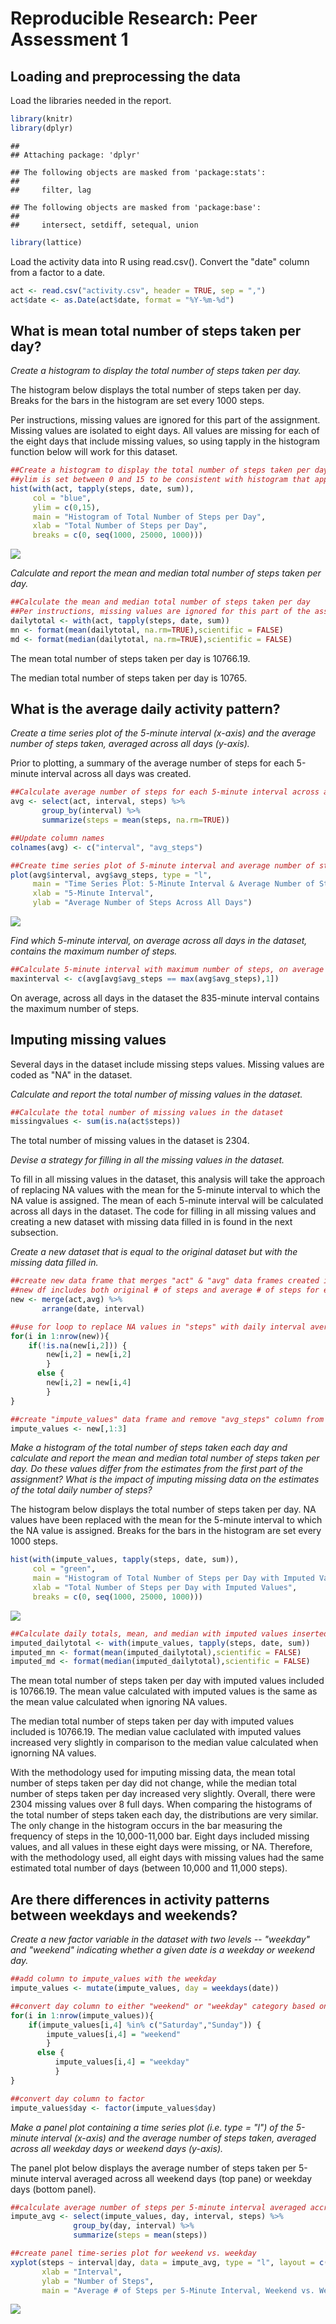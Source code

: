 # Reproducible Research: Peer Assessment 1

## Loading and preprocessing the data

Load the libraries needed in the report.


```r
library(knitr)
library(dplyr)
```

```
## 
## Attaching package: 'dplyr'
```

```
## The following objects are masked from 'package:stats':
## 
##     filter, lag
```

```
## The following objects are masked from 'package:base':
## 
##     intersect, setdiff, setequal, union
```

```r
library(lattice)
```

Load the activity data into R using read.csv(). Convert the "date" column from a factor to a date.


```r
act <- read.csv("activity.csv", header = TRUE, sep = ",")
act$date <- as.Date(act$date, format = "%Y-%m-%d")
```

## What is mean total number of steps taken per day?

*Create a histogram to display the total number of steps taken per day.*

The histogram below displays the total number of steps taken per day. Breaks for the bars in the histogram are set every 1000 steps. 

Per instructions, missing values are ignored for this part of the assignment. Missing values are isolated to eight days. All values are missing for each of the eight days that include missing values, so using tapply in the histogram function below will work for this dataset.


```r
##Create a histogram to display the total number of steps taken per day
##ylim is set between 0 and 15 to be consistent with histogram that appears later in report
hist(with(act, tapply(steps, date, sum)),
     col = "blue",
     ylim = c(0,15),
     main = "Histogram of Total Number of Steps per Day",
     xlab = "Total Number of Steps per Day",
     breaks = c(0, seq(1000, 25000, 1000)))
```

![](PA1_template_files/figure-html/histogram-1.png)<!-- -->

*Calculate and report the mean and median total number of steps taken per day.*


```r
##Calculate the mean and median total number of steps taken per day
##Per instructions, missing values are ignored for this part of the assignment
dailytotal <- with(act, tapply(steps, date, sum))
mn <- format(mean(dailytotal, na.rm=TRUE),scientific = FALSE)
md <- format(median(dailytotal, na.rm=TRUE),scientific = FALSE)
```

The mean total number of steps taken per day is 10766.19.

The median total number of steps taken per day is 10765.

## What is the average daily activity pattern?

*Create a time series plot of the 5-minute interval (x-axis) and the average number of steps taken, averaged across all days (y-axis).*

Prior to plotting, a summary of the average number of steps for each 5-minute interval across all days was created.


```r
##Calculate average number of steps for each 5-minute interval across all days
avg <- select(act, interval, steps) %>%
       group_by(interval) %>%
       summarize(steps = mean(steps, na.rm=TRUE))

##Update column names
colnames(avg) <- c("interval", "avg_steps")

##Create time series plot of 5-minute interval and average number of steps taken, averaged across all days
plot(avg$interval, avg$avg_steps, type = "l", 
     main = "Time Series Plot: 5-Minute Interval & Average Number of Steps",
     xlab = "5-Minute Interval",
     ylab = "Average Number of Steps Across All Days")
```

![](PA1_template_files/figure-html/timeseries-1.png)<!-- -->

*Find which 5-minute interval, on average across all days in the dataset, contains the maximum number of steps.*


```r
##Calculate 5-minute interval with maximum number of steps, on average
maxinterval <- c(avg[avg$avg_steps == max(avg$avg_steps),1])
```

On average, across all days in the dataset the 835-minute interval contains the maximum number of steps.

## Imputing missing values

Several days in the dataset include missing steps values. Missing values are coded as "NA" in the dataset.

*Calculate and report the total number of missing values in the dataset.*


```r
##Calculate the total number of missing values in the dataset
missingvalues <- sum(is.na(act$steps))
```

The total number of missing values in the dataset is 2304.

*Devise a strategy for filling in all the missing values in the dataset.*

To fill in all missing values in the dataset, this analysis will take the approach of replacing NA values with the mean for the 5-minute interval to which the NA value is assigned. The mean of each 5-minute interval will be calculated across all days in the dataset. The code for filling in all missing values and creating a new dataset with missing data filled in is found in the next subsection.

*Create a new dataset that is equal to the original dataset but with the missing data filled in.*

```r
##create new data frame that merges "act" & "avg" data frames created in previous code blocks
##new df includes both original # of steps and average # of steps for each 5-minute interval
new <- merge(act,avg) %>%
       arrange(date, interval)

##use for loop to replace NA values in "steps" with daily interval averages
for(i in 1:nrow(new)){
    if(!is.na(new[i,2])) {
        new[i,2] = new[i,2]
        }
      else {
        new[i,2] = new[i,4]
        }
}

##create "impute_values" data frame and remove "avg_steps" column from data frame
impute_values <- new[,1:3]
```

*Make a histogram of the total number of steps taken each day and calculate and report the mean and median total number of steps taken per day. Do these values differ from the estimates from the first part of the assignment? What is the impact of imputing missing data on the estimates of the total daily number of steps?*

The histogram below displays the total number of steps taken per day. NA values have been replaced with the mean for the 5-minute interval to which the NA value is assigned. Breaks for the bars in the histogram are set every 1000 steps.


```r
hist(with(impute_values, tapply(steps, date, sum)),
     col = "green",
     main = "Histogram of Total Number of Steps per Day with Imputed Values",
     xlab = "Total Number of Steps per Day with Imputed Values",
     breaks = c(0, seq(1000, 25000, 1000)))
```

![](PA1_template_files/figure-html/imputedhistogram-1.png)<!-- -->


```r
##Calculate daily totals, mean, and median with imputed values inserted in place of missing values
imputed_dailytotal <- with(impute_values, tapply(steps, date, sum))
imputed_mn <- format(mean(imputed_dailytotal),scientific = FALSE)
imputed_md <- format(median(imputed_dailytotal),scientific = FALSE)
```

The mean total number of steps taken per day with imputed values included is 10766.19. The mean value calculated with imputed values is the same as the mean value calculated when ignoring NA values.

The median total number of steps taken per day with imputed values included is 10766.19. The median value caclulated with imputed values increased very slightly in comparison to the median value calculated when ignorning NA values.

With the methodology used for imputing missing data, the mean total number of steps taken per day did not change, while the median total number of steps taken per day increased very slightly. Overall, there were 2304 missing values over 8 full days. When comparing the histograms of the total number of steps taken each day, the distributions are very similar. The only change in the histogram occurs in the bar measuring the frequency of steps in the 10,000-11,000 bar. Eight days included missing values, and all values in these eight days were missing, or NA. Therefore, with the methodology used, all eight days with missing values had the same estimated total number of days (between 10,000 and 11,000 steps).

## Are there differences in activity patterns between weekdays and weekends?

*Create a new factor variable in the dataset with two levels -- "weekday" and "weekend" indicating whether a given date is a weekday or weekend day.*


```r
##add column to impute_values with the weekday
impute_values <- mutate(impute_values, day = weekdays(date))

##convert day column to either "weekend" or "weekday" category based on day entry
for(i in 1:nrow(impute_values)){
    if(impute_values[i,4] %in% c("Saturday","Sunday")) {
        impute_values[i,4] = "weekend"
        } 
      else {
          impute_values[i,4] = "weekday"
          }
}

##convert day column to factor
impute_values$day <- factor(impute_values$day)
```

*Make a panel plot containing a time series plot (i.e. type = "l") of the 5-minute interval (x-axis) and the average number of steps taken, averaged across all weekday days or weekend days (y-axis).*

The panel plot below displays the average number of steps taken per 5-minute interval averaged across all weekend days (top pane) or weekday days (bottom panel). 


```r
##calculate average number of steps per 5-minute interval averaged accross all days by day type and interval
impute_avg <- select(impute_values, day, interval, steps) %>%
              group_by(day, interval) %>%
              summarize(steps = mean(steps))

##create panel time-series plot for weekend vs. weekday
xyplot(steps ~ interval|day, data = impute_avg, type = "l", layout = c(1,2),
       xlab = "Interval",
       ylab = "Number of Steps",
       main = "Average # of Steps per 5-Minute Interval, Weekend vs. Weekday")
```

![](PA1_template_files/figure-html/paneltimeplot-1.png)<!-- -->

